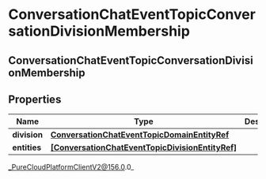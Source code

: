 # ConversationChatEventTopicConversationDivisionMembership

## ConversationChatEventTopicConversationDivisionMembership

## Properties

|Name | Type | Description | Notes|
|------------ | ------------- | ------------- | -------------|
| **division** | [**ConversationChatEventTopicDomainEntityRef**](ConversationChatEventTopicDomainEntityRef) |  | [optional] |
| **entities** | [**[ConversationChatEventTopicDivisionEntityRef]**](ConversationChatEventTopicDivisionEntityRef) |  | [optional] |



_PureCloudPlatformClientV2@156.0.0_
